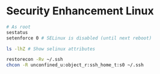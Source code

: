 # Security Enhancement Linux

```bash
# As root
sestatus
setenforce 0 # SELinux is disabled (until next reboot)

ls -lhZ # Show selinux attributes

restorecon -Rv ~/.ssh
chcon -R unconfined_u:object_r:ssh_home_t:s0 ~/.ssh
```
